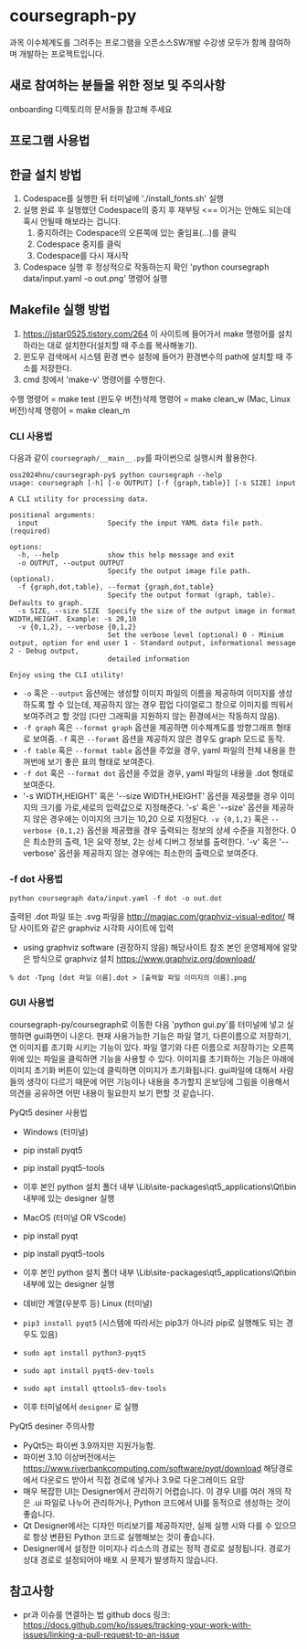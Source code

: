 # coursegraph-py
과목 이수체계도를 그려주는 프로그램을 오픈소스SW개발 수강생 모두가 함께 참여하며 개발하는 프로젝트입니다.

## 새로 참여하는 분들을 위한 정보 및 주의사항
onboarding 디렉토리의 문서들을 참고해 주세요

## 프로그램 사용법

## 한글 설치 방법
1. Codespace를 실행한 뒤 터미널에 './install_fonts.sh' 실행
2. 실행 완료 후 실행했던 Codespace의 중지 후 재부팅 <== 이거는 안해도 되는데 혹시 안될때 해보라는 겁니다.
   1) 중지하려는 Codespace의 오른쪽에 있는 줄임표(...)를 클릭
   2) Codespace 중지를 클릭
   3) Codespace를 다시 재시작
3. Codespace 실행 후 정상적으로 작동하는지 확인
    'python coursegraph data/input.yaml -o out.png' 명령어 실행

## Makefile 실행 방법
1. https://jstar0525.tistory.com/264 이 사이트에 들어가서 make 명령어를 설치하라는 대로 설치한다(설치할 때 주소를 복사해놓기).
2. 윈도우 검색에서 시스템 환경 변수 설정에 들어가 환경변수의 path에 설치할 때 주소를 저장한다.
3. cmd 창에서 'make-v' 명령어를 수행한다.

수행 명령어 = make test
(윈도우 버전)삭제 명령어 = make clean_w
(Mac, Linux버전)삭제 명령어 = make clean_m

### CLI 사용법
다음과 같이 `coursegraph/__main__.py`를 파이썬으로 실행시켜 활용한다.
```
oss2024hnu/coursegraph-py$ python coursegraph --help
usage: coursegraph [-h] [-o OUTPUT] [-f {graph,table}] [-s SIZE] input

A CLI utility for processing data.

positional arguments:
  input                 Specify the input YAML data file path. (required)

options:
  -h, --help            show this help message and exit
  -o OUTPUT, --output OUTPUT
                        Specify the output image file path. (optional).
  -f {graph,dot,table}, --format {graph,dot,table}
                        Specify the output format (graph, table). Defaults to graph.
  -s SIZE, --size SIZE  Specify the size of the output image in format WIDTH,HEIGHT. Example: -s 20,10
  -v {0,1,2}, --verbose {0,1,2}
                        Set the verbose level (optional) 0 - Minium output, option for end user 1 - Standard output, informational message 2 - Debug output,   
                        detailed information

Enjoy using the CLI utility!
```
- `-o` 혹은 `--output` 옵션에는 생성할 이미지 파일의 이름을 제공하여 이미지를 생성하도록 할 수 있는데, 제공하지 않는 경우 팝업 다이얼로그 창으로 이미지를 띄워서 보여주려고 할 것임 (다만 그래픽을 지원하지 않는 환경에서는 작동하지 않음).
- `-f graph` 혹은 `--format graph` 옵션을 제공하면 이수체계도를 방향그래프 형태로 보여줌.
  `-f` 혹은 `--foramt` 옵션을 제공하지 않은 경우도 graph 모드로 동작.
- `-f table` 혹은 `--format table` 옵션을 주었을 경우, yaml 파일의 전체 내용을 한꺼번에 보기 좋은 표의 형태로 보여준다.
- `-f dot` 혹은 `--format dot` 옵션을 주었을 경우, yaml 파일의 내용을 .dot 형태로 보여준다.
- '-s WIDTH,HEIGHT' 혹은 '--size WIDTH,HEIGHT' 옵션을 제공했을 경우 이미지의 크기를 가로,세로의 입력값으로 지정해준다.
  '-s' 혹은 '--size' 옵션을 제공하지 않은 경우에는 이미지의 크기는 10,20 으로 지정된다. 
  `-v {0,1,2}` 혹은 `--verbose {0,1,2}` 옵션을 제공했을 경우 출력되는 정보의 상세 수준을 지정한다. 0은 최소한의 출력, 1은 요약 정보, 2는 상세 디버그 정보를 출력한다.
  '-v' 혹은 '--verbose' 옵션을 제공하지 않는 경우에는 최소한의 출력으로 보여준다.

### -f dot 사용법
```
python coursegraph data/input.yaml -f dot -o out.dot
```
출력된 .dot 파일 또는 .svg 파일을 
http://magjac.com/graphviz-visual-editor/
해당 사이트와 같은 graphviz 시각화 사이트에 입력

- using graphviz software (권장하지 않음)
해당사이트 참조 본인 운영체제에 알맞은 방식으로 graphviz 설치
https://www.graphviz.org/download/ 

```
% dot -Tpng [dot 파일 이름].dot > [출력할 파일 이미지의 이름].png
```
### GUI 사용법
coursegraph-py/coursegraph로 이동한 다음 'python gui.py'를 터미널에 넣고 실행하면 gui화면이 나온다.
현재 사용가능한 기능은 파일 열기, 다른이름으로 저장하기, 연 이미지를 초기화 시키는 기능이 있다.
파일 열기와 다른 이름으로 저장하기는 오른쪽위에 있는 파일을 클릭하면 기능을 사용할 수 있다.
이미지를 초기화하는 기능은 아래에 이미지 초기화 버튼이 있는데 클릭하면 이미지가 초기화됩니다.
gui파일에 대해서 사람들의 생각이 다르기 때문에 어떤 기능이나 내용을 추가할지 온보딩에 그림을 이용해서 의견을 공유하면 어떤 내용이 필요한지 보기 편할 것 같습니다.

PyQt5 desiner 사용법

-  Windows (터미널)
- pip install pyqt5
- pip install pyqt5-tools
- 이후 본인 python 설치 폴더 내부 \Lib\site-packages\qt5_applications\Qt\bin 내부에 있는 designer 실행

- MacOS (터미널 OR VScode)
- pip install pyqt
- pip install pyqt5-tools
- 이후 본인 python 설치 폴더 내부 \Lib\site-packages\qt5_applications\Qt\bin 내부에 있는 designer 실행

- 데비안 계열(우분투 등) Linux (터미널)
- `pip3 install pyqt5`  (시스템에 따라서는 pip3가 아니라 pip로 실행해도 되는 경우도 있음)
- `sudo apt install python3-pyqt5`
- `sudo apt install pyqt5-dev-tools`
- `sudo apt install qttools5-dev-tools`
- 이후 터미널에서 `designer` 로 실행

PyQt5 desiner 주의사항
- PyQt5는 파이썬 3.9까지만 지원가능함.
- 파이썬 3.10 이상버전에서는 https://www.riverbankcomputing.com/software/pyqt/download 해당경로에서 다운로드 받아서 직접 경로에 넣거나 3.9로 다운그레이드 요망
- 매우 복잡한 UI는 Designer에서 관리하기 어렵습니다. 이 경우 UI를 여러 개의 작은 .ui 파일로 나누어 관리하거나, Python 코드에서 UI를 동적으로 생성하는 것이 좋습니다.
- Qt Designer에서는 디자인 미리보기를 제공하지만, 실제 실행 시와 다를 수 있으므로 항상 변환된 Python 코드로 실행해보는 것이 좋습니다.
- Designer에서 설정한 이미지나 리소스의 경로는 정적 경로로 설정됩니다. 경로가 상대 경로로 설정되어야 배포 시 문제가 발생하지 않습니다.

## 참고사항
- pr과 이슈를 연결하는 법 github docs 링크: https://docs.github.com/ko/issues/tracking-your-work-with-issues/linking-a-pull-request-to-an-issue
